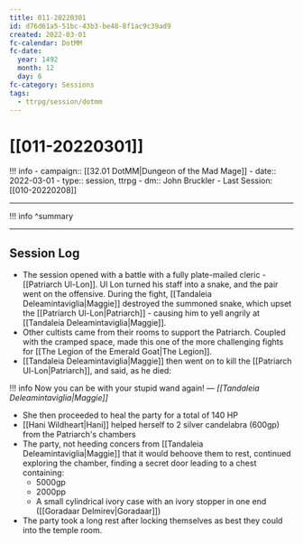 ```yaml
---
title: 011-20220301
id: d76d61a5-51bc-43b3-be48-8f1ac9c39ad9
created: 2022-03-01
fc-calendar: DotMM
fc-date:
  year: 1492
  month: 12
  day: 6
fc-category: Sessions
tags:
  - ttrpg/session/dotmm
---
```


# [[011-20220301]]

!!! info
    - campaign:: [[32.01 DotMM|Dungeon of the Mad Mage]]
    - date:: 2022-03-01
    - type:: session, ttrpg
    - dm:: John Bruckler
    - Last Session: [[010-20220208]]


---

!!! info
    ^summary

---

## Session Log

- The session opened with a battle with a fully plate-mailed cleric - [[Patriarch Ul-Lon]]. Ul Lon turned his staff into a snake, and the pair went on the offensive. During the fight, [[Tandaleia Deleamintaviglia|Maggie]] destroyed the summoned snake, which upset the [[Patriarch Ul-Lon|Patriarch]] - causing him to yell angrily at [[Tandaleia Deleamintaviglia|Maggie]].
- Other cultists came from their rooms to support the Patriarch. Coupled with the cramped space, made this one of the more challenging fights for [[The Legion of the Emerald Goat|The Legion]].
- [[Tandaleia Deleamintaviglia|Maggie]] then went on to kill the [[Patriarch Ul-Lon|Patriarch]], and said, as he died:

!!! info
    Now you can be with your stupid wand again!
    <cite>— [[Tandaleia Deleamintaviglia|Maggie]]</cite>

- She then proceeded to heal the party for a total of 140 HP
- [[Hani Wildheart|Hani]] helped herself to 2 silver candelabra (600gp) from the Patriarch's chambers
- The party, not heeding concers from [[Tandaleia Deleamintaviglia|Maggie]] that it would behoove them to rest, continued exploring the chamber, finding a secret door leading to a chest containing:
    - 5000gp 
    - 2000pp
    - A small cylindrical ivory case with an ivory stopper in one end ([[Goradaar Delmirev|Goradaar]])
- The party took a long rest after locking themselves as best they could into the temple room.
